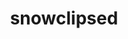 ---
title: snowclipsed
github: https://github.com/snowclipsed
mode: dark
transition: 3s
archetype:
- Little Bit of Everything
---